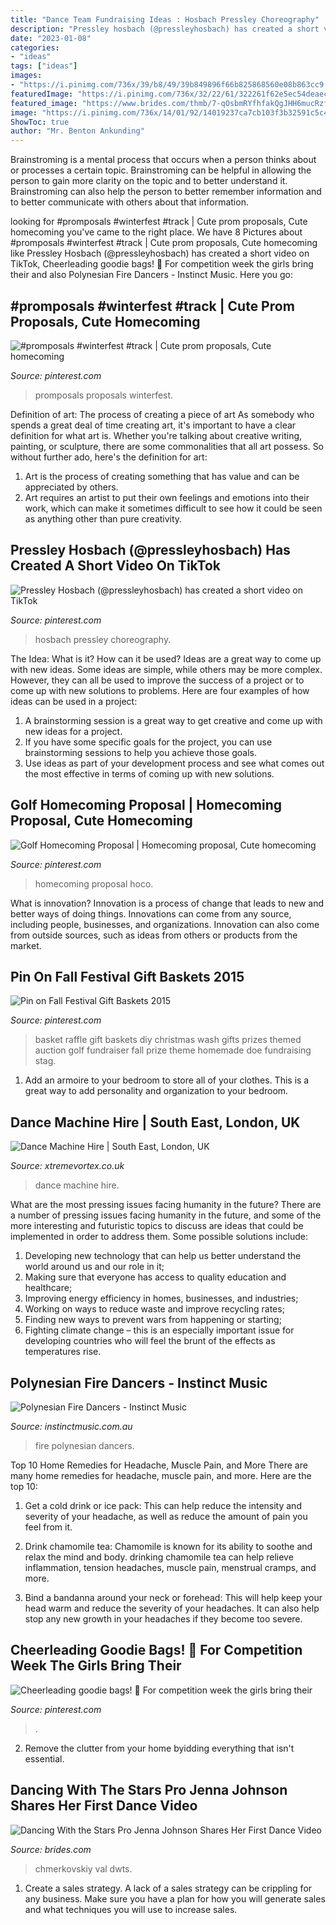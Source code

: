 ```yaml
---
title: "Dance Team Fundraising Ideas : Hosbach Pressley Choreography"
description: "Pressley hosbach (@pressleyhosbach) has created a short video on tiktok"
date: "2023-01-08"
categories:
- "ideas"
tags: ["ideas"]
images:
- "https://i.pinimg.com/736x/39/b8/49/39b849896f66b825868560e08b863cc9.jpg"
featuredImage: "https://i.pinimg.com/736x/32/22/61/322261f62e5ec54deaec3cef31d1db76.jpg"
featured_image: "https://www.brides.com/thmb/7-qOsbmRYfhfakQgJHH6mucRzf4=/1425x0/filters:no_upscale():max_bytes(200000):strip_icc()/100DukeImages_D1_DK1_1438-43854cee4d504693bf8e78c4992292e8.jpg"
image: "https://i.pinimg.com/736x/14/01/92/14019237ca7cb103f3b32591c5c436ca.jpg"
ShowToc: true
author: "Mr. Benton Ankunding"
---
```



Brainstroming is a mental process that occurs when a person thinks about or processes a certain topic. Brainstroming can be helpful in allowing the person to gain more clarity on the topic and to better understand it. Brainstroming can also help the person to better remember information and to better communicate with others about that information.

	

		
looking for #promposals #winterfest #track | Cute prom proposals, Cute homecoming you've came to the right place. We have 8 Pictures about #promposals #winterfest #track | Cute prom proposals, Cute homecoming like Pressley Hosbach (@pressleyhosbach) has created a short video on TikTok, Cheerleading goodie bags! 🎀 For competition week the girls bring their and also Polynesian Fire Dancers - Instinct Music. Here you go:
		
    
## #promposals #winterfest #track | Cute Prom Proposals, Cute Homecoming

<img loading=lazy src="https://i.pinimg.com/736x/16/7f/59/167f591517537a6828f4d6ddb07867d6--dance-proposal-proposal-ideas.jpg" onerror="this.onerror=null;this.src='https://tse3.mm.bing.net/th?id=OIP.3Fn1IiFbKGk1WGX5qJb32gHaJ3&amp;pid=15.1';" alt="#promposals #winterfest #track | Cute prom proposals, Cute homecoming">

_Source: pinterest.com_

>promposals proposals winterfest. 

	

Definition of art: The process of creating a piece of art
As somebody who spends a great deal of time creating art, it's important to have a clear definition for what art is. Whether you're talking about creative writing, painting, or sculpture, there are some commonalities that all art possess. So without further ado, here's the definition for art: 
1. Art is the process of creating something that has value and can be appreciated by others.
2. Art requires an artist to put their own feelings and emotions into their work, which can make it sometimes difficult to see how it could be seen as anything other than pure creativity.

    
## Pressley Hosbach (@pressleyhosbach) Has Created A Short Video On TikTok

<img loading=lazy src="https://i.pinimg.com/736x/32/22/61/322261f62e5ec54deaec3cef31d1db76.jpg" onerror="this.onerror=null;this.src='https://tse1.mm.bing.net/th?id=OIP.zBT1XAJtejGE4lLAhCeB7wHaNK&amp;pid=15.1';" alt="Pressley Hosbach (@pressleyhosbach) has created a short video on TikTok">

_Source: pinterest.com_

>hosbach pressley choreography. 

	

The Idea: What is it? How can it be used?
Ideas are a great way to come up with new ideas. Some ideas are simple, while others may be more complex. However, they can all be used to improve the success of a project or to come up with new solutions to problems. Here are four examples of how ideas can be used in a project: 
1. A brainstorming session is a great way to get creative and come up with new ideas for a project.
2. If you have some specific goals for the project, you can use brainstorming sessions to help you achieve those goals.
3. Use ideas as part of your development process and see what comes out the most effective in terms of coming up with new solutions.

    
## Golf Homecoming Proposal | Homecoming Proposal, Cute Homecoming

<img loading=lazy src="https://i.pinimg.com/736x/39/b8/49/39b849896f66b825868560e08b863cc9.jpg" onerror="this.onerror=null;this.src='https://tse3.mm.bing.net/th?id=OIP.S5ATs6CPTlrClZ9L47_xUwHaJ3&amp;pid=15.1';" alt="Golf Homecoming Proposal | Homecoming proposal, Cute homecoming">

_Source: pinterest.com_

>homecoming proposal hoco. 

	

What is innovation?
Innovation is a process of change that leads to new and better ways of doing things. Innovations can come from any source, including people, businesses, and organizations. Innovation can also come from outside sources, such as ideas from others or products from the market.

    
## Pin On Fall Festival Gift Baskets 2015

<img loading=lazy src="https://i.pinimg.com/736x/a3/1f/f9/a31ff96ff8c337ebfae146e737916f2a--diy-raffle-prizes-stag-and-doe-prizes-raffle-baskets.jpg" onerror="this.onerror=null;this.src='https://tse1.mm.bing.net/th?id=OIP.N462w5unaxcpmrndQLm1oAHaJ6&amp;pid=15.1';" alt="Pin on Fall Festival Gift Baskets 2015">

_Source: pinterest.com_

>basket raffle gift baskets diy christmas wash gifts prizes themed auction golf fundraiser fall prize theme homemade doe fundraising stag. 

	

1. Add an armoire to your bedroom to store all of your clothes. This is a great way to add personality and organization to your bedroom.

    
## Dance Machine Hire | South East, London, UK

<img loading=lazy src="https://www.xtremevortex.co.uk/wp-content/uploads/2019/09/dancemachine-.jpg" onerror="this.onerror=null;this.src='https://tse1.mm.bing.net/th?id=OIP.YqWga38QOVyubJT_E4q8UgHaJ4&amp;pid=15.1';" alt="Dance Machine Hire | South East, London, UK">

_Source: xtremevortex.co.uk_

>dance machine hire. 

	

What are the most pressing issues facing humanity in the future?
There are a number of pressing issues facing humanity in the future, and some of the more interesting and futuristic topics to discuss are ideas that could be implemented in order to address them. Some possible solutions include: 
1) Developing new technology that can help us better understand the world around us and our role in it; 
2) Making sure that everyone has access to quality education and healthcare; 
3) Improving energy efficiency in homes, businesses, and industries; 
4) Working on ways to reduce waste and improve recycling rates; 
5) Finding new ways to prevent wars from happening or starting; 
6) Fighting climate change – this is an especially important issue for developing countries who will feel the brunt of the effects as temperatures rise.

    
## Polynesian Fire Dancers - Instinct Music

<img loading=lazy src="https://instinctmusic.com.au/wp-content/uploads/2017/09/IMG_7751.jpg" onerror="this.onerror=null;this.src='https://tse1.mm.bing.net/th?id=OIP.P_omGhZxgak6HoOBOcqq9AHaHa&amp;pid=15.1';" alt="Polynesian Fire Dancers - Instinct Music">

_Source: instinctmusic.com.au_

>fire polynesian dancers. 

	

Top 10 Home Remedies for Headache, Muscle Pain, and More
There are many home remedies for headache, muscle pain, and more. Here are the top 10:
1. Get a cold drink or ice pack: This can help reduce the intensity and severity of your headache, as well as reduce the amount of pain you feel from it.

2. Drink chamomile tea: Chamomile is known for its ability to soothe and relax the mind and body. drinking chamomile tea can help relieve inflammation, tension headaches, muscle pain, menstrual cramps, and more.

3. Bind a bandanna around your neck or forehead: This will help keep your head warm and reduce the severity of your headaches. It can also help stop any new growth in your headaches if they become too severe.


    
## Cheerleading Goodie Bags! 🎀 For Competition Week The Girls Bring Their

<img loading=lazy src="https://i.pinimg.com/736x/14/01/92/14019237ca7cb103f3b32591c5c436ca.jpg" onerror="this.onerror=null;this.src='https://tse3.mm.bing.net/th?id=OIP.WjgskSjzsAMsMwjgcInLKAHaJ3&amp;pid=15.1';" alt="Cheerleading goodie bags! 🎀 For competition week the girls bring their">

_Source: pinterest.com_

>. 

	

2. Remove the clutter from your home byidding everything that isn't essential.

    
## Dancing With The Stars Pro Jenna Johnson Shares Her First Dance Video

<img loading=lazy src="https://www.brides.com/thmb/7-qOsbmRYfhfakQgJHH6mucRzf4=/1425x0/filters:no_upscale():max_bytes(200000):strip_icc()/100DukeImages_D1_DK1_1438-43854cee4d504693bf8e78c4992292e8.jpg" onerror="this.onerror=null;this.src='https://tse1.mm.bing.net/th?id=OIP.01u3w873U0pnGA2KR-gv1AHaLG&amp;pid=15.1';" alt="Dancing With the Stars Pro Jenna Johnson Shares Her First Dance Video">

_Source: brides.com_

>chmerkovskiy val dwts. 

	

1. Create a sales strategy. A lack of a sales strategy can be crippling for any business. Make sure you have a plan for how you will generate sales and what techniques you will use to increase sales.

